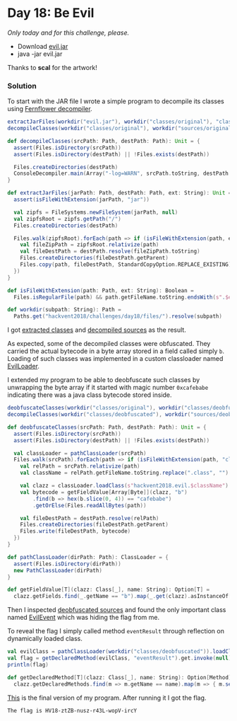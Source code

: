 # Day 18: Be Evil

*Only today and for this challenge, please.*

 * Download [evil.jar](files/evil.jar)
 * java -jar evil.jar
 
Thanks to **scal** for the artwork!

### Solution

To start with the JAR file I wrote a simple program to decompile its classes using [Fernflower decompiler](https://github.com/JetBrains/intellij-community/tree/master/plugins/java-decompiler/engine).

```scala
extractJarFiles(workdir("evil.jar"), workdir("classes/original"), "class")
decompileClasses(workdir("classes/original"), workdir("sources/original"))

def decompileClasses(srcPath: Path, destPath: Path): Unit = {
  assert(Files.isDirectory(srcPath))
  assert(Files.isDirectory(destPath) || !Files.exists(destPath))

  Files.createDirectories(destPath)
  ConsoleDecompiler.main(Array("-log=WARN", srcPath.toString, destPath.toString))
}

def extractJarFiles(jarPath: Path, destPath: Path, ext: String): Unit = {
  assert(isFileWithExtension(jarPath, "jar"))

  val zipfs = FileSystems.newFileSystem(jarPath, null)
  val zipfsRoot = zipfs.getPath("/")
  Files.createDirectories(destPath)

  Files.walk(zipfsRoot).forEach(path => if (isFileWithExtension(path, ext)) {
    val fileZipPath = zipfsRoot.relativize(path)
    val fileDestPath = destPath.resolve(fileZipPath.toString)
    Files.createDirectories(fileDestPath.getParent)
    Files.copy(path, fileDestPath, StandardCopyOption.REPLACE_EXISTING)
  })
}

def isFileWithExtension(path: Path, ext: String): Boolean =
  Files.isRegularFile(path) && path.getFileName.toString.endsWith(s".$ext")

def workdir(subpath: String): Path =
  Paths.get("hackvent2018/challenges/day18/files/").resolve(subpath)
```

I got [extracted classes](files/classes/original) and [decompiled sources](files/sources/original) as the result.

As expected, some of the decompiled classes were obfuscated. They carried the actual bytecode in a byte array stored in a field called simply `b`. Loading of such classes was implemented in a custom classloader named [EvilLoader](files/sources/original/hackvent2018/evil/EvilLoader.java).

I extended my program to be able to deobfuscate such classes by unwrapping the byte array if it started with magic number `0xcafebabe` indicating there was a java class bytecode stored inside.

```scala
deobfuscateClasses(workdir("classes/original"), workdir("classes/deobfuscated"))
decompileClasses(workdir("classes/deobfuscated"), workdir("sources/deobfuscated"))

def deobfuscateClasses(srcPath: Path, destPath: Path): Unit = {
  assert(Files.isDirectory(srcPath))
  assert(Files.isDirectory(destPath) || !Files.exists(destPath))

  val classLoader = pathClassLoader(srcPath)
  Files.walk(srcPath).forEach(path => if (isFileWithExtension(path, "class")) {
    val relPath = srcPath.relativize(path)
    val className = relPath.getFileName.toString.replace(".class", "")

    val clazz = classLoader.loadClass(s"hackvent2018.evil.$className")
    val bytecode = getFieldValue[Array[Byte]](clazz, "b")
        .find(b => hex(b.slice(0, 4)) == "cafebabe")
        .getOrElse(Files.readAllBytes(path))

    val fileDestPath = destPath.resolve(relPath)
    Files.createDirectories(fileDestPath.getParent)
    Files.write(fileDestPath, bytecode)
  })
}

def pathClassLoader(dirPath: Path): ClassLoader = {
  assert(Files.isDirectory(dirPath))
  new PathClassLoader(dirPath)
}

def getFieldValue[T](clazz: Class[_], name: String): Option[T] =
  clazz.getFields.find(_.getName == "b").map(_.get(clazz).asInstanceOf[T])
```

Then I inspected [deobfuscated sources](files/sources/deobfuscated) and found the only important class named [EvilEvent](files/sources/deobfuscated/hackvent2018/evil/EvilEvent.java) which was hiding the flag from me.

To reveal the flag I simply called method `eventResult` through reflection on dynamically loaded class.

```scala
val evilClass = pathClassLoader(workdir("classes/deobfuscated")).loadClass("hackvent2018.evil.EvilEvent")
val flag = getDeclaredMethod(evilClass, "eventResult").get.invoke(null)
println(flag)

def getDeclaredMethod[T](clazz: Class[_], name: String): Option[Method] =
  clazz.getDeclaredMethods.find(m => m.getName == name).map(m => { m.setAccessible(true); m })
```

[This](../../src/main/scala/hackvent2018/Day18.scala) is the final version of my program. After running it I got the flag.

```
The flag is HV18-ztZB-nusz-r43L-wopV-ircY
```
